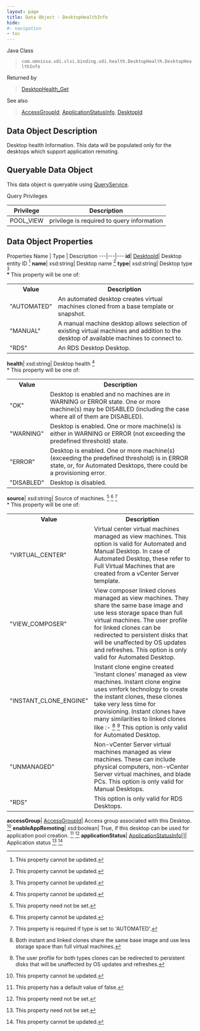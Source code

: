```yaml
---
layout: page
title: Data Object - DesktopHealthInfo
hide:
#- navigation
- toc
---
```






Java Class
> `com.omnissa.vdi.vlsi.binding.vdi.health.DesktopHealth.DesktopHealthInfo`

Returned by
> [DesktopHealth_Get](vdi.health.DesktopHealth.md#get)

See also
> [AccessGroupId](vdi.entity.AccessGroupId.md), [ApplicationStatusInfo](vdi.health.DesktopHealth.ApplicationStatusInfo.md), [DesktopId](vdi.entity.DesktopId.md)


## Data Object Description

Desktop health Information. This data will be populated only for the desktops which support application remoting.

##  Queryable Data Object

This data object is queryable using [QueryService](vdi.query.QueryService.md "QueryService").

Query Privileges

Privilege |  Description
---|---
POOL_VIEW|  privilege is required to query information



## Data Object Properties
Properties
Name |  Type |  Description
---|---|---
**id**| [DesktopId](vdi.entity.DesktopId.md)|  Desktop entity ID [^2]
**name**|  xsd:string|  Desktop name [^2]
**type**|  xsd:string|  Desktop type [^2]<br>* This property will be one of:<br><table><tr><th>Value</th><th>Description</th></tr><tr><td>"AUTOMATED"</td><td>An automated desktop creates virtual machines cloned from a base template or snapshot.</td></tr><tr><td>"MANUAL"</td><td>A manual machine desktop allows selection of existing virtual machines and addition to the desktop of available machines to connect to.</td></tr><tr><td>"RDS"</td><td>An RDS Desktop Desktop.</td></tr></table>
**health**|  xsd:string|  Desktop health [^2]<br>* This property will be one of:<br><table><tr><th>Value</th><th>Description</th></tr><tr><td>"OK"</td><td>Desktop is enabled and no machines are in WARNING or ERROR state. One or more machine(s) may be DISABLED (including the case where all of them are DISABLED).</td></tr><tr><td>"WARNING"</td><td>Desktop is enabled. One or more machine(s) is either in WARNING or ERROR (not exceeding the predefined threshold) state.</td></tr><tr><td>"ERROR"</td><td>Desktop is enabled. One or more machine(s) (exceeding the predefined threshold) is in ERROR state, or, for Automated Desktops, there could be a provisioning error.</td></tr><tr><td>"DISABLED"</td><td>Desktop is disabled.</td></tr></table>
**source**|  xsd:string|  Source of machines. [^1] [^2] [^29]<br>* This property will be one of:<br><table><tr><th>Value</th><th>Description</th></tr><tr><td>"VIRTUAL_CENTER"</td><td>Virtual center virtual machines managed as view machines. This option is valid for Automated and Manual Desktop. In case of Automated Desktop, these refer to Full Virtual Machines that are created from a vCenter Server template.</td></tr><tr><td>"VIEW_COMPOSER"</td><td>View composer linked clones managed as view machines. They share the same base image and use less storage space than full virtual machines. The user profile for linked clones can be redirected to persistent disks that will be unaffected by OS updates and refreshes. This option is only valid for Automated Desktop.</td></tr><tr><td>"INSTANT_CLONE_ENGINE"</td><td>Instant clone engine created 'instant clones' managed as view machines. Instant clone engine uses vmfork technology to create the instant clones, these clones take very less time for provisioning. Instant clones have many similarities to linked clones like :- [^109] [^110] This option is only valid for Automated Desktop.</td></tr><tr><td>"UNMANAGED"</td><td>Non-vCenter Server virtual machines managed as view machines. These can include physical computers, non-vCenter Server virtual machines, and blade PCs. This option is only valid for Manual Desktops.</td></tr><tr><td>"RDS"</td><td>This option is only valid for RDS Desktops.</td></tr></table>
**accessGroup**| [AccessGroupId](vdi.entity.AccessGroupId.md)|  Access group associated with this Desktop. [^2]
**enableAppRemoting**|  xsd:boolean|  True, if this desktop can be used for application pool creation. [^5] [^1]
**applicationStatus**| [ApplicationStatusInfo[]](vdi.health.DesktopHealth.ApplicationStatusInfo.md)|  Application status [^1] [^2]
 


 


[^1]: This property need not be set.
[^2]: This property cannot be updated.
[^5]: This property has a default value of false.
[^29]: This property is required if type is set to 'AUTOMATED'.
[^109]: Both instant and linked clones share the same base image and use less storage space than full virtual machines.
[^110]: The user profile for both types clones can be redirected to persistent disks that will be unaffected by OS updates and refreshes.